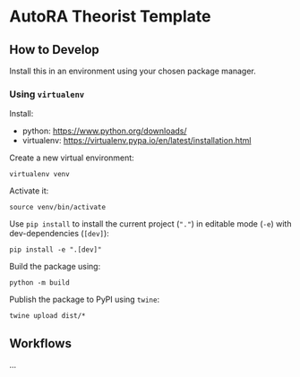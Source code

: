 # AutoRA Theorist Template

## How to Develop

Install this in an environment using your chosen package manager. 

### Using `virtualenv`

Install:
- python: https://www.python.org/downloads/
- virtualenv: https://virtualenv.pypa.io/en/latest/installation.html

Create a new virtual environment:
```shell
virtualenv venv
```

Activate it:
```shell
source venv/bin/activate
```

Use `pip install` to install the current project (`"."`) in editable mode (`-e`) with dev-dependencies (`[dev]`):
```shell
pip install -e ".[dev]"
```

Build the package using:
```shell
python -m build
```

Publish the package to PyPI using `twine`:
```shell
twine upload dist/* 
```

## Workflows
...
